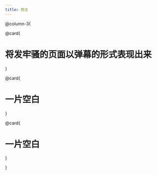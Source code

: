 ```yaml
---
title: 想法
---
```


@column-3{


@card{

# 将发牢骚的页面以弹幕的形式表现出来

}

@card{

# 一片空白

}

@card{

# 一片空白

}


}


